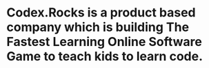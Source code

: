 # Codex.Rocks is a product based company which is building The Fastest Learning Online Software Game to teach kids to learn code.
